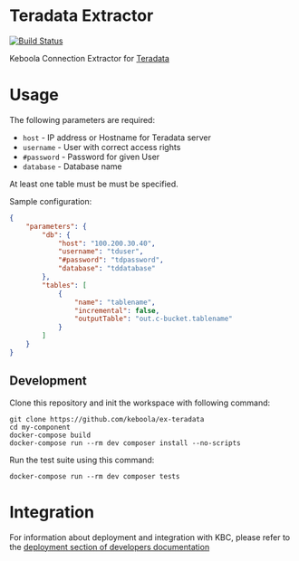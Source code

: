 # Teradata Extractor

[![Build Status](https://travis-ci.com/keboola/ex-teradata.svg?branch=master)](https://travis-ci.com/keboola/ex-teradata)

Keboola Connection Extractor for [Teradata](https://www.teradata.com/)

# Usage

The following parameters are required:

- `host` - IP address or Hostname for Teradata server
- `username` - User with correct access rights
- `#password` - Password for given User
- `database` - Database name

At least one table must be must be specified.

Sample configuration:

```json
{
    "parameters": {
        "db": {
            "host": "100.200.30.40",
            "username": "tduser",
            "#password": "tdpassword",
            "database": "tddatabase"
        },
        "tables": [
            {
                "name": "tablename",
                "incremental": false,
                "outputTable": "out.c-bucket.tablename"
            }
        ]
    }
}
``` 

## Development
 
Clone this repository and init the workspace with following command:

```
git clone https://github.com/keboola/ex-teradata
cd my-component
docker-compose build
docker-compose run --rm dev composer install --no-scripts
```

Run the test suite using this command:

```
docker-compose run --rm dev composer tests
```
 
# Integration

For information about deployment and integration with KBC, please refer to the [deployment section of developers documentation](https://developers.keboola.com/extend/component/deployment/) 
